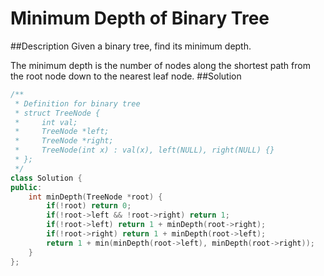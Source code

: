 Minimum Depth of Binary Tree 
=======
##Description
Given a binary tree, find its minimum depth.

The minimum depth is the number of nodes along the shortest path from the root node down to the nearest leaf node.
##Solution
```cpp
/**
 * Definition for binary tree
 * struct TreeNode {
 *     int val;
 *     TreeNode *left;
 *     TreeNode *right;
 *     TreeNode(int x) : val(x), left(NULL), right(NULL) {}
 * };
 */
class Solution {
public:
    int minDepth(TreeNode *root) {
        if(!root) return 0;
        if(!root->left && !root->right) return 1;
        if(!root->left) return 1 + minDepth(root->right);
        if(!root->right) return 1 + minDepth(root->left);
        return 1 + min(minDepth(root->left), minDepth(root->right));
    }
};
```